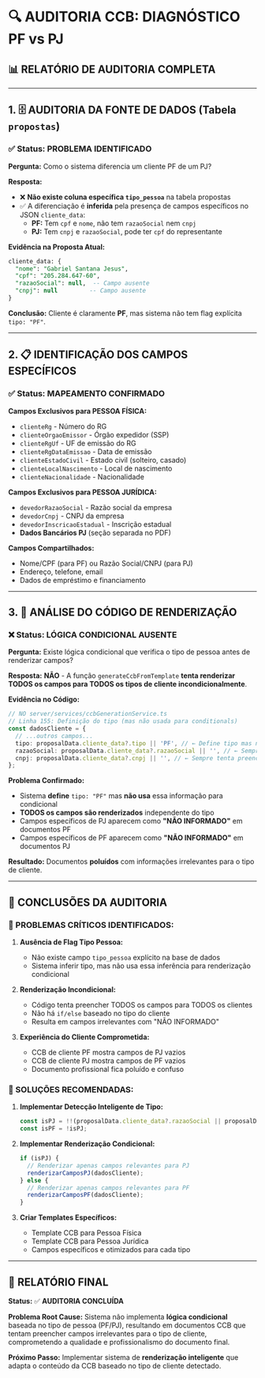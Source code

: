 # 🔍 AUDITORIA CCB: DIAGNÓSTICO PF vs PJ

## 📊 RELATÓRIO DE AUDITORIA COMPLETA

---

## 1. 🗄️ AUDITORIA DA FONTE DE DADOS (Tabela `propostas`)

### ✅ Status: PROBLEMA IDENTIFICADO

**Pergunta:** Como o sistema diferencia um cliente PF de um PJ?

**Resposta:**

- ❌ **Não existe coluna específica `tipo_pessoa`** na tabela propostas
- ✅ A diferenciação é **inferida** pela presença de campos específicos no JSON `cliente_data`:
  - **PF:** Tem `cpf` e `nome`, não tem `razaoSocial` nem `cnpj`
  - **PJ:** Tem `cnpj` e `razaoSocial`, pode ter `cpf` do representante

**Evidência na Proposta Atual:**

```sql
cliente_data: {
  "nome": "Gabriel Santana Jesus",
  "cpf": "205.284.647-60",
  "razaoSocial": null,  -- Campo ausente
  "cnpj": null         -- Campo ausente
}
```

**Conclusão:** Cliente é claramente **PF**, mas sistema não tem flag explícita `tipo: "PF"`.

---

## 2. 📋 IDENTIFICAÇÃO DOS CAMPOS ESPECÍFICOS

### ✅ Status: MAPEAMENTO CONFIRMADO

**Campos Exclusivos para PESSOA FÍSICA:**

- `clienteRg` - Número do RG
- `clienteOrgaoEmissor` - Órgão expedidor (SSP)
- `clienteRgUf` - UF de emissão do RG
- `clienteRgDataEmissao` - Data de emissão
- `clienteEstadoCivil` - Estado civil (solteiro, casado)
- `clienteLocalNascimento` - Local de nascimento
- `clienteNacionalidade` - Nacionalidade

**Campos Exclusivos para PESSOA JURÍDICA:**

- `devedorRazaoSocial` - Razão social da empresa
- `devedorCnpj` - CNPJ da empresa
- `devedorInscricaoEstadual` - Inscrição estadual
- **Dados Bancários PJ** (seção separada no PDF)

**Campos Compartilhados:**

- Nome/CPF (para PF) ou Razão Social/CNPJ (para PJ)
- Endereço, telefone, email
- Dados de empréstimo e financiamento

---

## 3. 🔧 ANÁLISE DO CÓDIGO DE RENDERIZAÇÃO

### ❌ Status: LÓGICA CONDICIONAL AUSENTE

**Pergunta:** Existe lógica condicional que verifica o tipo de pessoa antes de renderizar campos?

**Resposta:** **NÃO** - A função `generateCcbFromTemplate` **tenta renderizar TODOS os campos para TODOS os tipos de cliente incondicionalmente**.

**Evidência no Código:**

```typescript
// NO server/services/ccbGenerationService.ts
// Linha 155: Definição do tipo (mas não usada para conditionals)
const dadosCliente = {
  // ...outros campos...
  tipo: proposalData.cliente_data?.tipo || 'PF', // ← Define tipo mas não usa
  razaoSocial: proposalData.cliente_data?.razaoSocial || '', // ← Sempre tenta preencher
  cnpj: proposalData.cliente_data?.cnpj || '', // ← Sempre tenta preencher
};
```

**Problema Confirmado:**

- Sistema **define** `tipo: "PF"` mas **não usa** essa informação para condicional
- **TODOS os campos são renderizados** independente do tipo
- Campos específicos de PJ aparecem como **"NÃO INFORMADO"** em documentos PF
- Campos específicos de PF aparecem como **"NÃO INFORMADO"** em documentos PJ

**Resultado:** Documentos **poluídos** com informações irrelevantes para o tipo de cliente.

---

## 🎯 CONCLUSÕES DA AUDITORIA

### 🔴 PROBLEMAS CRÍTICOS IDENTIFICADOS:

1. **Ausência de Flag Tipo Pessoa:**
   - Não existe campo `tipo_pessoa` explícito na base de dados
   - Sistema inferir tipo, mas não usa essa inferência para renderização condicional

2. **Renderização Incondicional:**
   - Código tenta preencher TODOS os campos para TODOS os clientes
   - Não há `if/else` baseado no tipo do cliente
   - Resulta em campos irrelevantes com "NÃO INFORMADO"

3. **Experiência do Cliente Comprometida:**
   - CCB de cliente PF mostra campos de PJ vazios
   - CCB de cliente PJ mostra campos de PF vazios
   - Documento profissional fica poluído e confuso

### 🎯 SOLUÇÕES RECOMENDADAS:

1. **Implementar Detecção Inteligente de Tipo:**

   ```typescript
   const isPJ = !!(proposalData.cliente_data?.razaoSocial || proposalData.cliente_data?.cnpj);
   const isPF = !isPJ;
   ```

2. **Implementar Renderização Condicional:**

   ```typescript
   if (isPJ) {
     // Renderizar apenas campos relevantes para PJ
     renderizarCamposPJ(dadosCliente);
   } else {
     // Renderizar apenas campos relevantes para PF
     renderizarCamposPF(dadosCliente);
   }
   ```

3. **Criar Templates Específicos:**
   - Template CCB para Pessoa Física
   - Template CCB para Pessoa Jurídica
   - Campos específicos e otimizados para cada tipo

---

## 📝 RELATÓRIO FINAL

**Status:** ✅ **AUDITORIA CONCLUÍDA**

**Problema Root Cause:** Sistema não implementa **lógica condicional** baseada no tipo de pessoa (PF/PJ), resultando em documentos CCB que tentam preencher campos irrelevantes para o tipo de cliente, comprometendo a qualidade e profissionalismo do documento final.

**Próximo Passo:** Implementar sistema de **renderização inteligente** que adapta o conteúdo da CCB baseado no tipo de cliente detectado.
